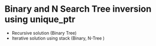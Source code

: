 # Binary and N Search Tree inversion using unique_ptr

* Recursive solution (Binary Tree)
* Iterative solution using stack (Binary, N-Tree )
